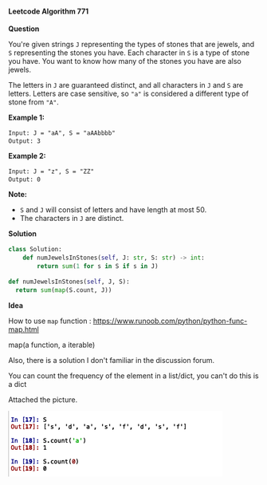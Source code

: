 #### Leetcode Algorithm 771

**Question**

You're given strings `J` representing the types of stones that are jewels, and `S` representing the stones you have. Each character in `S` is a type of stone you have. You want to know how many of the stones you have are also jewels.

The letters in `J` are guaranteed distinct, and all characters in `J` and `S` are letters. Letters are case sensitive, so `"a"` is considered a different type of stone from `"A"`.

**Example 1:**

```
Input: J = "aA", S = "aAAbbbb"
Output: 3
```

**Example 2:**

```
Input: J = "z", S = "ZZ"
Output: 0
```

**Note:**

- `S` and `J` will consist of letters and have length at most 50.
- The characters in `J` are distinct.

**Solution**

```python
class Solution:
    def numJewelsInStones(self, J: str, S: str) -> int:
        return sum(1 for s in S if s in J)
```



```python
def numJewelsInStones(self, J, S):
  return sum(map(S.count, J))    
```

**Idea**

How to use `map` function : https://www.runoob.com/python/python-func-map.html

map(a function, a iterable)

Also, there is a solution I don't familiar in the discussion forum.

You can count the frequency of the element in a list/dict, you can't do this is a dict

Attached the picture.

![image-20191227181520868](PythonNote.assets/image-20191227181520868.png)

